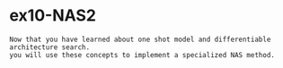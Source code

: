 # ex10-NAS2

	Now that you have learned about one shot model and differentiable architecture search. 
	you will use these concepts to implement a specialized NAS method.

